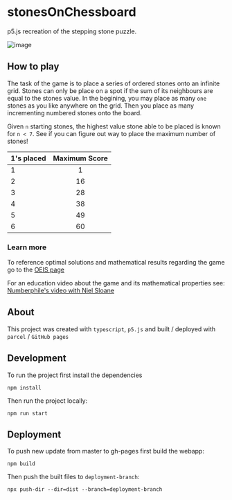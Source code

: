 # stonesOnChessboard
p5.js recreation of the stepping stone puzzle.

![image](https://github.com/Rowan441/stonesOnChessboard/assets/63263642/8c1b1817-a98c-4eb4-b312-33322d898929)


## How to play

The task of the game is to place a series of ordered stones onto an infinite grid.
Stones can only be place on a spot if the sum of its neighbours are equal to the stones value.
In the begining, you may place as many `one` stones as you like anywhere on the grid.
Then you place as many incrementing numbered stones onto the board.

Given `n` starting stones, the highest value stone able to be placed is known for `n < 7`.
See if you can figure out way to place the maximum number of stones!

| 1's placed |  Maximum Score  |
|:-----|:--------:|
| 1   | 1  |
| 2   | 16 |
| 3   | 28 |
| 4   | 38 |
| 5   | 49 |
| 6   | 60 |


### Learn more

To reference optimal solutions and mathematical results regarding the game go to the 
[OEIS page](https://oeis.org/A337663)

For an education video about the game and its mathematical properties see: 
[Numberphile's video with Niel Sloane](https://www.youtube.com/watch?v=m4Uth-EaTZ8)

## About

This project was created with `typescript`, `p5.js` and built / deployed with `parcel` / `GitHub pages`

## Development

To run the project first install the dependencies
```
npm install
```
Then run the project locally:
```
npm run start
```

## Deployment

To push new update from master to gh-pages first build the webapp:

```
npm build
```

Then push the built files to `deployment-branch`:

```
npx push-dir --dir=dist --branch=deployment-branch
```